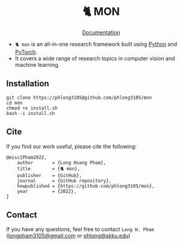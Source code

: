 <div align="center">
	<h1 align="center">🐈 MON</h1>
</div>

<div align = center>
	<a align="center" href="http://phlong.net/mon/">Documentation</a>
	<br>
	<p></p>
</div>

- `🐈 mon` is an all-in-one research framework built using [Python](https://www.python.org/) and [PyTorch](https://pytorch.org/). 
- It covers a wide range of research topics in computer vision and machine learning.

## Installation

```shell
git clone https://phlong3105@github.com/phlong3105/mon
cd mon
chmod +x install.sh
bash -i install.sh
```

## Cite
If you find our work useful, please cite the following:
```text
@misc{Pham2022,  
    author       = {Long Hoang Pham},  
    title        = {🐈 mon},  
    publisher    = {GitHub},
    journal      = {GitHub repository},
    howpublished = {https://github.com/phlong3105/mon},
    year         = {2022},
}
```

## Contact
If you have any questions, feel free to contact `Long H. Pham` 
([longpham3105@gmail.com](longpham3105@gmail.com) or [phlong@skku.edu](phlong@skku.edu))
